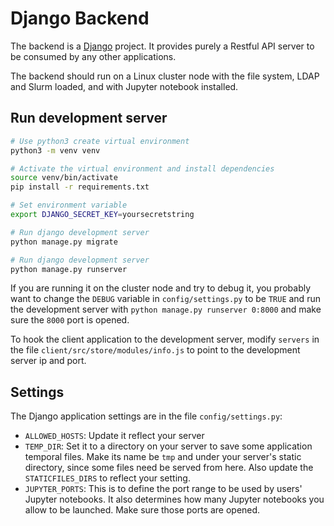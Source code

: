# Django Backend

The backend is a [Django](https://www.djangoproject.com/) project. It provides purely a Restful API server to be consumed by any other applications.

The backend should run on a Linux cluster node with the file system, LDAP and Slurm loaded, and with Jupyter notebook installed.

## Run development server

``` bash
# Use python3 create virtual environment
python3 -m venv venv

# Activate the virtual environment and install dependencies
source venv/bin/activate
pip install -r requirements.txt

# Set environment variable
export DJANGO_SECRET_KEY=yoursecretstring

# Run django development server
python manage.py migrate

# Run django development server
python manage.py runserver
```

If you are running it on the cluster node and try to debug it, you probably want to change the `DEBUG` variable in `config/settings.py` to be `TRUE` and run the development server with `python manage.py runserver 0:8000` and make sure the `8000` port is opened.

To hook the client application to the development server, modify `servers` in the file `client/src/store/modules/info.js` to point to the development server ip and port.


## Settings

The Django application settings are in the file `config/settings.py`:
- `ALLOWED_HOSTS`: Update it reflect your server
- `TEMP_DIR`: Set it to a directory on your server to save some application temporal files. Make its name be `tmp` and under your server's static directory, since some files need be served from here. Also update the `STATICFILES_DIRS` to reflect your setting.
- `JUPYTER_PORTS`: This is to define the port range to be used by users' Jupyter notebooks. It also determines how many Jupyter notebooks you allow to be launched. Make sure those ports are opened.


